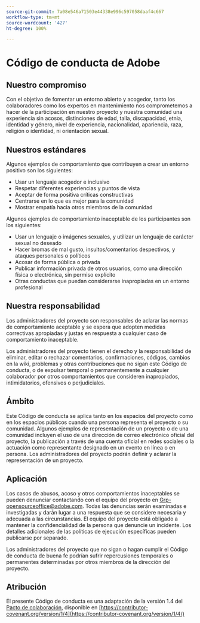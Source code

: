 ```yaml
---
source-git-commit: 7a08e546a71503e44338e996c597058daaf4c667
workflow-type: tm+mt
source-wordcount: '427'
ht-degree: 100%

---
```

# Código de conducta de Adobe

## Nuestro compromiso

Con el objetivo de fomentar un entorno abierto y acogedor, tanto los colaboradores como los expertos en mantenimiento nos comprometemos a hacer de la participación en nuestro proyecto y nuestra comunidad una experiencia sin acosos, distinciones de edad, talla, discapacidad, etnia, identidad y género, nivel de experiencia, nacionalidad, apariencia, raza, religión o identidad, ni orientación sexual.

## Nuestros estándares

Algunos ejemplos de comportamiento que contribuyen a crear un entorno positivo son los siguientes:

* Usar un lenguaje acogedor e inclusivo
* Respetar diferentes experiencias y puntos de vista
* Aceptar de forma positiva críticas constructivas
* Centrarse en lo que es mejor para la comunidad
* Mostrar empatía hacia otros miembros de la comunidad

Algunos ejemplos de comportamiento inaceptable de los participantes son los siguientes:

* Usar un lenguaje o imágenes sexuales, y utilizar un lenguaje de carácter sexual no deseado
* Hacer bromas de mal gusto, insultos/comentarios despectivos, y ataques personales o políticos
* Acosar de forma pública o privada
* Publicar información privada de otros usuarios, como una dirección física o electrónica, sin permiso explícito
* Otras conductas que puedan considerarse inapropiadas en un entorno profesional

## Nuestra responsabilidad

Los administradores del proyecto son responsables de aclarar las normas de comportamiento aceptable y se espera que adopten medidas correctivas apropiadas y justas en respuesta a cualquier caso de comportamiento inaceptable.

Los administradores del proyecto tienen el derecho y la responsabilidad de eliminar, editar o rechazar comentarios, confirmaciones, códigos, cambios en la wiki, problemas y otras contribuciones que no sigan este Código de conducta, o de expulsar temporal o permanentemente a cualquier colaborador por otros comportamientos que consideren inapropiados, intimidatorios, ofensivos o perjudiciales.

## Ámbito

Este Código de conducta se aplica tanto en los espacios del proyecto como en los espacios públicos cuando una persona representa el proyecto o su comunidad. Algunos ejemplos de representación de un proyecto o de una comunidad incluyen el uso de una dirección de correo electrónico oficial del proyecto, la publicación a través de una cuenta oficial en redes sociales o la actuación como representante designado en un evento en línea o en persona. Los administradores del proyecto podrán definir y aclarar la representación de un proyecto.

## Aplicación

Los casos de abusos, acoso y otros comportamientos inaceptables se pueden denunciar contactando con el equipo del proyecto en Grp-opensourceoffice@adobe.com. Todas las denuncias serán examinadas e investigadas y darán lugar a una respuesta que se considere necesaria y adecuada a las circunstancias. El equipo del proyecto está obligado a mantener la confidencialidad de la persona que denuncie un incidente.
Los detalles adicionales de las políticas de ejecución específicas pueden publicarse por separado.

Los administradores del proyecto que no sigan o hagan cumplir el Código de conducta de buena fe podrían sufrir repercusiones temporales o permanentes determinadas por otros miembros de la dirección del proyecto.

## Atribución

El presente Código de conducta es una adaptación de la versión 1.4 del [Pacto de colaboración](https://contributor-covenant.org), disponible en [https://contributor-covenant.org/version/1/4](https://contributor-covenant.org/version/1/4/)
